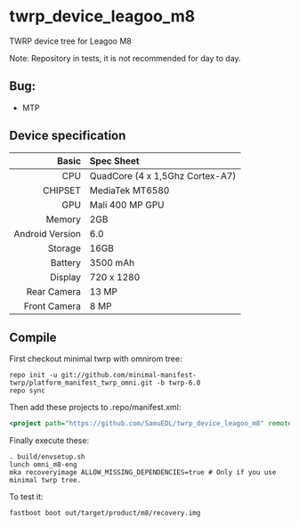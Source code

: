 # twrp_device_leagoo_m8

TWRP device tree for Leagoo M8

Note: Repository in tests, it is not recommended for day to day.

## Bug:
- MTP

## Device specification

Basic   | Spec Sheet
-------:|:------------------------
CPU     | QuadCore (4 x 1,5Ghz Cortex-A7)
CHIPSET | MediaTek MT6580
GPU     | Mali 400 MP GPU
Memory  | 2GB
Android Version | 6.0
Storage | 16GB
Battery | 3500 mAh
Display | 720 x 1280
Rear Camera  | 13 MP
Front Camera | 8 MP


## Compile

First checkout minimal twrp with omnirom tree:

```
repo init -u git://github.com/minimal-manifest-twrp/platform_manifest_twrp_omni.git -b twrp-6.0
repo sync
```

Then add these projects to .repo/manifest.xml:

```xml
<project path="https://github.com/SamuEDL/twrp_device_leagoo_m8" remote="github" revision="master" />
```

Finally execute these:

```
. build/envsetup.sh
lunch omni_m8-eng
mka recoveryimage ALLOW_MISSING_DEPENDENCIES=true # Only if you use minimal twrp tree.
```

To test it:

```
fastboot boot out/target/product/m8/recovery.img
```
